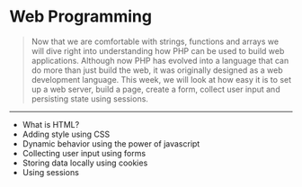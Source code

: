 Web Programming
===============
>Now that we are comfortable with strings, functions and arrays we will dive right into understanding how PHP can be used to build web applications. 
>Although now PHP has evolved into a language that can do more than just build the web, it was originally designed as a web development language. 
>This week, we will look at how easy it is to set up a web server, build a page, create a form, collect user input and persisting state using sessions.

***

* What is HTML?
* Adding style using CSS
* Dynamic behavior using the power of javascript
* Collecting user input using forms
* Storing data locally using cookies
* Using sessions